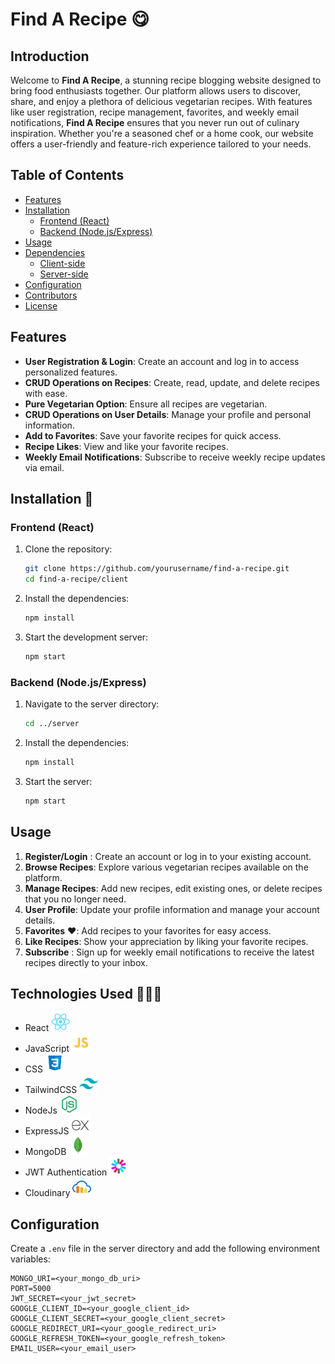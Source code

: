 # Find A Recipe 😋

## Introduction

Welcome to **Find A Recipe**, a stunning recipe blogging website designed to bring food enthusiasts together. Our platform allows users to discover, share, and enjoy a plethora of delicious vegetarian recipes. With features like user registration, recipe management, favorites, and weekly email notifications, **Find A Recipe** ensures that you never run out of culinary inspiration. Whether you're a seasoned chef or a home cook, our website offers a user-friendly and feature-rich experience tailored to your needs.

## Table of Contents

- [Features](#features)
- [Installation](#installation)
  - [Frontend (React)](#frontend-react)
  - [Backend (Node.js/Express)](#backend-nodejsexpress)
- [Usage](#usage)
- [Dependencies](#dependencies)
  - [Client-side](#client-side)
  - [Server-side](#server-side)
- [Configuration](#configuration)
- [Contributors](#contributors)
- [License](#license)

## Features

- **User Registration & Login**: Create an account and log in to access personalized features.
- **CRUD Operations on Recipes**: Create, read, update, and delete recipes with ease.
- **Pure Vegetarian Option**: Ensure all recipes are vegetarian.
- **CRUD Operations on User Details**: Manage your profile and personal information.
- **Add to Favorites**: Save your favorite recipes for quick access.
- **Recipe Likes**: View and like your favorite recipes.
- **Weekly Email Notifications**: Subscribe to receive weekly recipe updates via email.

## Installation 🔩

### Frontend (React)

1. Clone the repository:
    ```bash
    git clone https://github.com/yourusername/find-a-recipe.git
    cd find-a-recipe/client
    ```

2. Install the dependencies:
    ```bash
    npm install
    ```

3. Start the development server:
    ```bash
    npm start
    ```

### Backend (Node.js/Express)

1. Navigate to the server directory:
    ```bash
    cd ../server
    ```

2. Install the dependencies:
    ```bash
    npm install
    ```

3. Start the server:
    ```bash
    npm start
    ```

## Usage 

1. **Register/Login** : Create an account or log in to your existing account.
2. **Browse Recipes**: Explore various vegetarian recipes available on the platform.
3. **Manage Recipes**: Add new recipes, edit existing ones, or delete recipes that you no longer need.
4. **User Profile**: Update your profile information and manage your account details.
5. **Favorites** ❤️: Add recipes to your favorites for easy access.
6. **Like Recipes**: Show your appreciation by liking your favorite recipes.
7. **Subscribe** : Sign up for weekly email notifications to receive the latest recipes directly to your inbox.

## Technologies Used 🧑🏻‍💻

- React
  <img src="public/icons/react.svg" alt="React" width="30" height="30">
- JavaScript
  <img src="public/icons/js.svg" alt="React" width="30" height="30">
- CSS
  <img src="public/icons/css.svg" alt="TMDb" width="30" height="30">
- TailwindCSS
  <img src="public/icons/tailwind.svg" alt="TMDb" width="30" height="30">
- NodeJs
  <img src="public/icons/Node.svg" alt="TMDb" width="30" height="30">
- ExpressJS
  <img src="public/icons/express.svg" alt="TMDb" width="30" height="30">
- MongoDB
  <img src="public/icons/mongo.svg" alt="TMDb" width="30" height="30">
- JWT Authentication
  <img src="public/icons/jwt.svg" alt="TMDb" width="30" height="30">
- Cloudinary
  <img src="public/icons/cloudinary.svg" alt="TMDb" width="30" height="30">

## Configuration

Create a `.env` file in the server directory and add the following environment variables:

```env
MONGO_URI=<your_mongo_db_uri>
PORT=5000
JWT_SECRET=<your_jwt_secret>
GOOGLE_CLIENT_ID=<your_google_client_id>
GOOGLE_CLIENT_SECRET=<your_google_client_secret>
GOOGLE_REDIRECT_URI=<your_google_redirect_uri>
GOOGLE_REFRESH_TOKEN=<your_google_refresh_token>
EMAIL_USER=<your_email_user>
